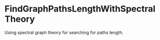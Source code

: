 # FindGraphPathsLengthWithSpectralTheory
Using spectral graph theory for searching for paths length.
